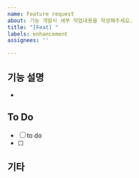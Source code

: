 ```yaml
---
name: Feature request
about: 기능 개발시 세부 작업내용을 작성해주세요.
title: "[Feat] "
labels: enhancement
assignees: ''

---
```


## 기능 설명
- 

## To Do
- [ ] to do
- [ ] 

## 기타

